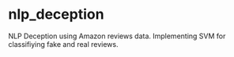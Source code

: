 # nlp_deception
NLP Deception using Amazon reviews data. Implementing SVM for classifiying fake and real reviews.
